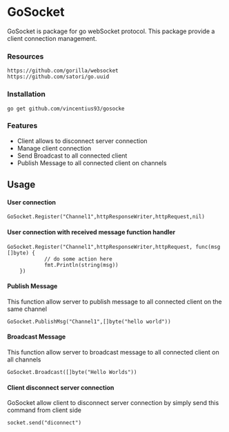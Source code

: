 # GoSocket

GoSocket is package for go webSocket protocol. This package provide a 
client connection management.

### Resources
```
https://github.com/gorilla/websocket
https://github.com/satori/go.uuid
```
### Installation
```
go get github.com/vincentius93/gosocke
```

### Features

- Client allows to disconnect server connection
- Manage client connection 
- Send Broadcast to all connected client
- Publish Message to all connected client on channels

## Usage
#### User connection
```
GoSocket.Register("Channel1",httpResponseWriter,httpRequest,nil)
```

#### User connection with received message function handler
```
GoSocket.Register("Channel1",httpResponseWriter,httpRequest, func(msg []byte) {
            // do some action here
            fmt.Println(string(msg))
	})
```

#### Publish Message
This function allow server to publish message to all connected client on the same channel
````
GoSocket.PublishMsg("Channel1",[]byte("hello world"))
````

#### Broadcast Message
This function allow server to broadcast message to all connected client on all channels
````
GoSocket.Broadcast([]byte("Hello Worlds"))
````

#### Client disconnect server connection
GoSocket allow client to disconnect server connection by simply send this command from 
client side
````
socket.send("diconnect")
````